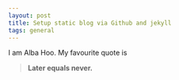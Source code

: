 ```yaml
---
layout: post
title: Setup static blog via Github and jekyll
tags: general
---
```


I am Alba Hoo. My favourite quote is

> **Later equals never.**

